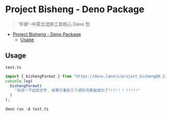 # Project Bisheng - Deno Package

> '毕昇'-中英文混排工具核心 Deno 包

- [Project Bisheng - Deno Package](#project-bisheng---deno-package)
  - [Usage](#usage)

## Usage

`test.ts`

```ts
import { bishengFormat } from "https://deno.land/x/project_bisheng@0.2/index.ts";
console.log(
  bishengFormat(
    "测试一下这段文字. 如果只看到三个感叹号那就成功了!!!!！！！!!!!"
  )
);
```

```
deno run -A test.ts
```
